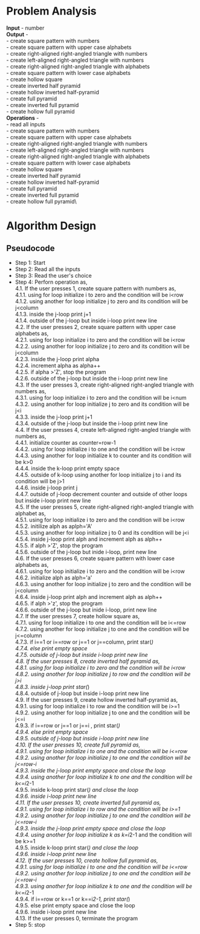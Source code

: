 # Problem Analysis
**Input** - number\
**Output** - \
    - create square pattern with numbers\
    - create square pattern with upper case alphabets\
    - create right-aligned right-angled triangle with numbers\
    - create left-aligned right-angled triangle with numbers\
    - create right-aligned right-angled triangle with alphabets\
    - create square pattern with lower case alphabets\
    - create hollow square\
    - create inverted half pyramid\
    - create hollow inverted half-pyramid\
    - create full pyramid\
    - create inverted full pyramid\
    - create hollow full pyramid\
**Operations** -\
    - read all inputs\
    - create square pattern with numbers\
    - create square pattern with upper case alphabets\
    - create right-aligned right-angled triangle with numbers\
    - create left-aligned right-angled triangle with numbers\
    - create right-aligned right-angled triangle with alphabets\
    - create square pattern with lower case alphabets\
    - create hollow square\
    - create inverted half pyramid\
    - create hollow inverted half-pyramid\
    - create full pyramid\
    - create inverted full pyramid\
    - create hollow full pyramid\
# Algorithm Design
## Pseudocode
+ Step 1: Start
+ Step 2: Read all the inputs
+ Step 3: Read the user's choice
+ Step 4: Perforn operation as,\
      4.1. If the user presses 1, create square pattern with numbers as,\
                4.1.1. using for loop initialize i to zero and the condition will be i<row \
                4.1.2. using another for loop initialize j to zero and its condition will be j<column\
                4.1.3. inside the j-loop print j+1\
                4.1.4. outside of the j-loop but inside i-loop print new line\
      4.2. If the user presses 2, create square pattern with upper case alphabets as,\
                4.2.1. using for loop initialize i to zero and the condition will be i<row\
                4.2.2. using another for loop initialize j to zero and its condition will be j<column \
                4.2.3. inside the j-loop print alpha\
                4.2.4. increment alpha as alpha++\
                4.2.5. if alpha >'Z', stop the program\
                4.2.6. outside of the j-loop but inside the i-loop print new line\
      4.3. If the user presses 3, create right-aligned right-angled triangle with numbers as,\
                4.3.1. using for loop initialize i to zero and the condition will be i<num\
                4.3.2. using another for loop initialize j to zero and its condition will be j<i\
                4.3.3. inside the j-loop print j+1\
                4.3.4. outside of the j-loop but inside the i-loop print new line\
      4.4. If the user presses 4, create left-aligned right-angled triangle with numbers as,\
               4.4.1. initialize counter as counter=row-1\
               4.4.2. using for loop initialize i to one and the condition will be i<row\
               4.4.3. using another for loop initialize k to counter and its condition will be k>0\
               4.4.4. inside the k-loop print empty space \
               4.4.5. outside of k-loop using another for loop initialize j to i and its condition will be j>1\
               4.4.6. inside j-loop print j\
               4.4.7. outside of j-loop decrement counter and outside of other loops but inside i-loop print new line\
     4.5. If the user presses 5, create right-aligned right-angled triangle with alphabet as,\
               4.5.1. using for loop initialize i to zero and the condition will be i<row\
               4.5.2. initilize alph as aplph='A'\
               4.5.3. using another for loop initialize j to 0 and its condition will be j<i\
               4.5.4. inside j-loop print alph and increment alph as alph++\
               4.5.5. if alph >'Z', stop the program\
               4.5.6. outside of the j-loop but inide i-loop, print new line\
     4.6.  If the user presses 6, create square pattern with lower case alphabets as,\
               4.6.1. using for loop initialize i to zero and the condition will be i<row\
               4.6.2. initialize alph as alph='a'\
               4.6.3. using another for loop initialize j to zero and the condition will be j<column\
               4.6.4. inside j-loop print alph and increment alph as alph++\
               4.6.5. if alph >'z', stop the program\
               4.6.6. outside of the j-loop but inide i-loop, print new line\
     4.7.  If the user presses 7, create hollow square as,\
              4.7.1. using for loop initialize i to one and the condition will be i<=row\
              4.7.2. using another for loop initialize j to one and the condition will be j<=column\
              4.7.3. if i==1 or i==row or j==1 or j==column, print star(*)\
              4.7.4. else print empty space\
              4.7.5. outside of j-loop but inside i-loop print new line\
     4.8. If the user presses 8, create inverted half pyramid as,\
              4.8.1. using for loop initialize i to zero and the condition will be i<row\
              4.8.2. using another for loop initialize j to row and the condition will be j>i\
              4.8.3. inside j-loop print star(*)\
              4.8.4. outside of j-loop but inside i-loop print new line\
     4.9. If the user presses 9, create hollow inverted half-pyramid as,\
              4.9.1. using for loop initialize i to row and the condition will be i>=1\
              4.9.2. using another for loop initialize j to one and the condition will be j<=i\
              4.9.3. if i==row or j==1 or j==i , print star(*)\
              4.9.4. else print empty space\
              4.9.5. outside of j-loop but inside i-loop print new line\
    4.10. If the user presses 10, create full pyramid as, \
              4.9.1. using for loop initialize i to one and the condition will be i<=row\
              4.9.2. using another for loop initialize j to one and the condition will be j<=row-i\
              4.9.3. inside the j-loop print empty space and close the loop\
              4.9.4. using another for loop initialize k to one and the condition will be k<=i*2-1\
              4.9.5. inside k-loop print star(*) and close the loop\
              4.9.6. inside i-loop print new line\
  4.11. If the user presses 10, create inverted full pyramid as, \
              4.9.1. using for loop initialize i to row and the condition will be i>=1\
              4.9.2. using another for loop initialize j to one and the condition will be j<=row-i\
              4.9.3. inside the j-loop print empty space and close the loop\
              4.9.4. using another for loop initialize k as k=i*2-1 and the condition will be k>=1\
              4.9.5. inside k-loop print star(*) and close the loop\
              4.9.6. inside i-loop print new line\
   4.12. If the user presses 10, create hollow full pyramid  as, \
              4.9.1. using for loop initialize i to one and the condition will be i<=row\
              4.9.2. using another for loop initialize j to one and the condition will be j<=row-i\
              4.9.3. using another for loop initialize k to one and the condition will be k<=i*2-1\
              4.9.4. if i==row or k==1 or k==i*2-1, print star(*)\
              4.9.5. else print empty space and close the loop\
              4.9.6. inside i-loop print new line\
  4.13. If the user presses 0, terminate the program
+ Step 5: stop 












    
